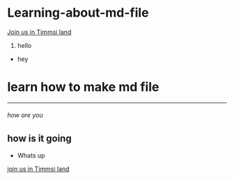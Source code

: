 # **Learning-about-md-file**

[Join us in Timmsi land](https://teams.microsoft.com/l/meetup-join/19:3eqQUk5cDu9z5kw40naFcPq3oLaWPTvSwGO3AVI81so1@thread.tacv2/1671200265176?context=%7B%22Tid%22:%22cfdb1f01-5e1e-462f-b04c-985c14d0a6d1%22,%22Oid%22:%227ab6185c-daa2-491b-acb9-2fd53fe5a19f%22%7D)

1. hello
* hey

# learn how to make md file
---
###### how are you
## how is it going

* Whats up

[join us in Timmsi land](https://teams.microsoft.com/l/meetup-join/19:3eqQUk5cDu9z5kw40naFcPq3oLaWPTvSwGO3AVI81so1@thread.tacv2/1671200265176?context=%7B%22Tid%22:%22cfdb1f01-5e1e-462f-b04c-985c14d0a6d1%22,%22Oid%22:%227ab6185c-daa2-491b-acb9-2fd53fe5a19f%22%7D)

